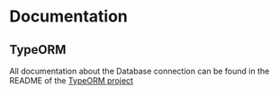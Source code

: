 # Documentation
## TypeORM
All documentation about the Database connection can be found in the README of the [TypeORM project](https://github.com/typeorm/typeorm#step-by-step-guide)